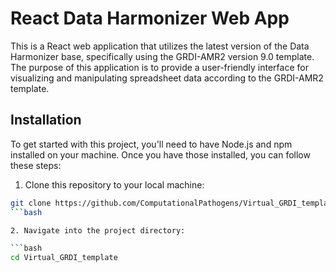 # React Data Harmonizer Web App

This is a React web application that utilizes the latest version of the Data Harmonizer base, specifically using the GRDI-AMR2 version 9.0 template. The purpose of this application is to provide a user-friendly interface for visualizing and manipulating spreadsheet data according to the GRDI-AMR2 template.

## Installation

To get started with this project, you'll need to have Node.js and npm installed on your machine. Once you have those installed, you can follow these steps:

1. Clone this repository to your local machine:

```bash
git clone https://github.com/ComputationalPathogens/Virtual_GRDI_template.git
```bash

2. Navigate into the project directory:

```bash
cd Virtual_GRDI_template


